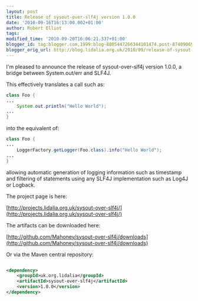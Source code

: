 ```yaml
---
layout: post
title: Release of sysout-over-slf4j version 1.0.0
date: '2010-09-16T16:13:00.002+01:00'
author: Robert Elliot
tags:
modified_time: '2010-09-20T16:06:21.337+01:00'
blogger_id: tag:blogger.com,1999:blog-8805447266344101474.post-8740906931217144048
blogger_orig_url: http://blog.lidalia.org.uk/2010/09/release-of-sysout-over-slf4j-version.html
---
```


I'm pleased to announce the release of sysout-over-slf4j version 1.0.0, a bridge
between System.out/err and SLF4J.

This effectively translates a call such as:

```java
class Foo {
...
    System.out.println("Hello World");
...
}

```

into the equivalent of:

```java
class Foo {
...
    LoggerFactory.getLogger(Foo.class).info("Hello World");
...
}

```

allowing automatic generation of logging information such as timestamp and
filtering of statements using any SLF4J implementation such as Log4J or Logback.

The project page is here:

[http://projects.lidalia.org.uk/sysout-over-slf4j/](http://projects.lidalia.org.uk/sysout-over-slf4j/)

The artifacts can be downloaded here:

[http://github.com/Mahoney/sysout-over-slf4j/downloads](http://github.com/Mahoney/sysout-over-slf4j/downloads)

Or via the Maven central repository:

```xml

<dependency>
    <groupId>uk.org.lidalia</groupId>
    <artifactId>sysout-over-slf4j</artifactId>
    <version>1.0.0</version>
</dependency>

```
